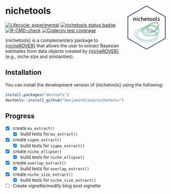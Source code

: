 # nichetools <img src="man/figures/hex_sticker.png" align="right" width="120" />

<!-- badges: start -->
[![Lifecycle: experimental](https://img.shields.io/badge/lifecycle-experimental-orange.svg)](https://lifecycle.r-lib.org/articles/stages.html#experimental)
[![nichetools status badge](https://benjaminhlina.r-universe.dev/badges/nichetools)](https://benjaminhlina.r-universe.dev/nichetools)
[![R-CMD-check](https://github.com/benjaminhlina/nichetool/actions/workflows/R-CMD-check.yaml/badge.svg)](https://github.com/benjaminhlina/nichetool/actions/workflows/R-CMD-check.yaml)
[![Codecov test coverage](https://codecov.io/gh/benjaminhlina/nichetools/graph/badge.svg?token=mk3RjaD0hb)](https://codecov.io/gh/benjaminhlina/nichetools)
<!-- badges: end -->

{nichetools} is a complementary package to [{nicheROVER}](https://cran.r-project.org/web/packages/nicheROVER/index.html) that allows the user to extract Bayesian estimates from data objects created by [{nicheROVER}](https://cran.r-project.org/web/packages/nicheROVER/index.html) (e.g., niche size and similarities).

## Installation

You can install the development version of {nichetools} using the following:
``` r
install.packages("devtools")
devtools::install_github("benjaminhlina/nichetools")
```


## Progress
-   [X] create `mu_extract()`
    -   [X] build tests for `mu_extract()`
    
-   [X] create `sigma_extract()`
    -   [X] build tests for `sigma_extract()`
    
-   [X] create `niche_ellipse()`
    -   [X] build tests for `niche_ellipse()`
    
-   [x] create `overlap_extract()`
    -   [X] build tests for `overlap_extract()`
    
-   [X] create `niche_size_extract()` 
    -   [X] build tests for `niche_size_extract()` 
    
-   [ ] Create vignette/modify blog post vignette
